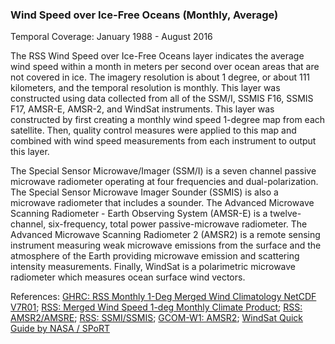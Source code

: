 ### Wind Speed over Ice-Free Oceans (Monthly, Average)
Temporal Coverage: January 1988 - August 2016

The RSS Wind Speed over Ice-Free Oceans layer indicates the average wind speed within a month in meters per second over ocean areas that are not covered in ice. The imagery resolution is about 1 degree, or about 111 kilometers, and the temporal resolution is monthly. This layer was constructed using data collected from all of the SSM/I, SSMIS F16, SSMIS F17, AMSR-E, AMSR-2, and WindSat instruments. This layer was constructed by first creating a monthly wind speed 1-degree map from each satellite. Then, quality control measures were applied to this map and combined with wind speed measurements from each instrument to output this layer.

The Special Sensor Microwave/Imager (SSM/I) is a seven channel passive microwave radiometer operating at four frequencies and dual-polarization. The Special Sensor Microwave Imager Sounder (SSMIS) is also a microwave radiometer that includes a sounder. The Advanced Microwave Scanning Radiometer - Earth Observing System (AMSR-E) is a twelve-channel, six-frequency, total power passive-microwave radiometer. The Advanced Microwave Scanning Radiometer 2 (AMSR2) is a remote sensing instrument measuring weak microwave emissions from the surface and the atmosphere of the Earth providing microwave emission and scattering intensity measurements. Finally, WindSat is a polarimetric microwave radiometer which measures ocean surface wind vectors.

References: [GHRC: RSS Monthly 1-Deg Merged Wind Climatology NetCDF V7R01](http://dx.doi.org/10.5067/MEASURES/MULTIPLE/WIND_CLIMATOLOGY/DATA302);
[RSS: Merged Wind Speed 1-deg Monthly Climate Product](http://www.remss.com/measurements/wind/wspd-1-deg-product);
[RSS: AMSR2/AMSRE](http://www.remss.com/missions/amsr);
[RSS: SSMI/SSMIS](http://www.ssmi.com/ssmi/);
[GCOM-W1: AMSR2](http://suzaku.eorc.jaxa.jp/GCOM_W/w_amsr2/whats_amsr2.html);
[WindSat Quick Guide by NASA / SPoRT](https://weather.msfc.nasa.gov/sport/survey/windSat/WindSat_Reference_Guide.pdf)
